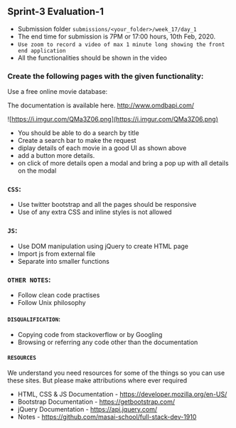 ## Sprint-3 Evaluation-1

- Submission folder `submissions/<your_folder>/week_17/day_1`
- The end time for submission is 7PM or 17:00 hours, 10th Feb, 2020.
- `Use zoom to record a video of max 1 minute long showing the front end application`
- All the functionalities should be shown in the video


###  Create the following pages with the given functionality:

Use a free online movie database:

The documentation is available here. http://www.omdbapi.com/

![https://i.imgur.com/QMa3Z06.png](https://i.imgur.com/QMa3Z06.png)

- You should be able to do a search by title
- Create a search bar to make the request
- diplay details of each movie in a good UI as shown above
- add a button more details.
- on click of more details open a modal and bring a pop up with all details on the modal

### `CSS`:
- Use twitter bootstrap and all the pages should be responsive
- Use of any extra CSS and inline styles is not allowed

### `JS`:
- Use DOM manipulation using jQuery to create HTML page
- Import js from external file
- Separate into smaller functions 

### `OTHER NOTES`:
- Follow clean code practises
- Follow Unix philosophy

#### `DISQUALIFICATION`:

- Copying code from stackoverflow or by Googling
- Browsing or referring any code other than the documentation

#### `RESOURCES`

We understand you need resources for some of the things so you can use these sites. But please make attributions where ever required

- HTML, CSS & JS Documentation - <https://developer.mozilla.org/en-US/>
- Bootstrap Documentation - https://getbootstrap.com/
- jQuery Documentation - https://api.jquery.com/
- Notes - https://github.com/masai-school/full-stack-dev-1910
